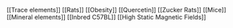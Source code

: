 [[Trace elements]]
[[Rats]]
[[Obesity]]
[[Quercetin]]
[[Zucker Rats]]
[[Mice]]
[[Mineral elements]]
[[Inbred C57BL]]
[[High Static Magnetic Fields]]
